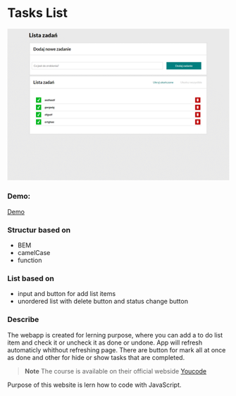 # Tasks List

![Tasks List](images/gifForReadme.gif)

### Demo:
[Demo](https://p27wasylik.github.io/TasksList/)

### Structur based on

- BEM
- camelCase
- function

### List based on

- input and button for add list items
- unordered list with delete button and status change button

### Describe

The webapp is created for lerning purpose, where you can add a to do list item and check it or uncheck it as done or undone. App will refresh automaticly whithout refreshing page.
There are button for mark all at once as done and other for hide or show tasks that are completed.

> **Note** The course is available on their official webside [Youcode](https://youcode.pl)

Purpose of this website is lern how to code with JavaScript.